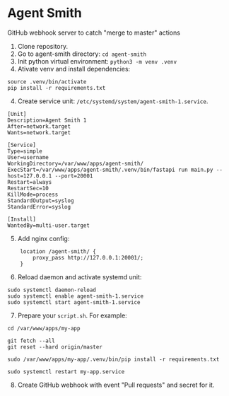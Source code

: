 # Agent Smith

GitHub webhook server to catch "merge to master" actions

1. Clone repository.
2. Go to agent-smith directory: `cd agent-smith`
2. Init python virtual environment: `python3 -m venv .venv`
3. Ativate venv and install dependencies:

```
source .venv/bin/activate
pip install -r requirements.txt
```

4. Create service unit: `/etc/systemd/system/agent-smith-1.service`.

```
[Unit]
Description=Agent Smith 1
After=network.target
Wants=network.target

[Service]
Type=simple
User=username
WorkingDirectory=/var/www/apps/agent-smith/
ExecStart=/var/www/apps/agent-smith/.venv/bin/fastapi run main.py --host=127.0.0.1 --port=20001
Restart=always
RestartSec=10
KillMode=process
StandardOutput=syslog
StandardError=syslog

[Install]
WantedBy=multi-user.target
```

5. Add nginx config:

```
    location /agent-smith/ {
        proxy_pass http://127.0.0.1:20001/;
    }
```

6. Reload daemon and activate systemd unit:

```
sudo systemctl daemon-reload
sudo systemctl enable agent-smith-1.service
sudo systemctl start agent-smith-1.service
```

7. Prepare your `script.sh`. For example:

```
cd /var/www/apps/my-app

git fetch --all
git reset --hard origin/master

sudo /var/www/apps/my-app/.venv/bin/pip install -r requirements.txt

sudo systemctl restart my-app.service
```

8. Create GitHub webhook with event "Pull requests" and secret for it.
